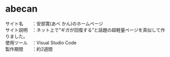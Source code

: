 # abecan
サイト名　　：安部寛(あべ かん)のホームページ  
サイト説明　：ネット上で”ギガが回復する”と話題の超軽量ページを真似して作りました。  
使用ツール　：Visual Studio Code  
製作期間　　：約2週間
